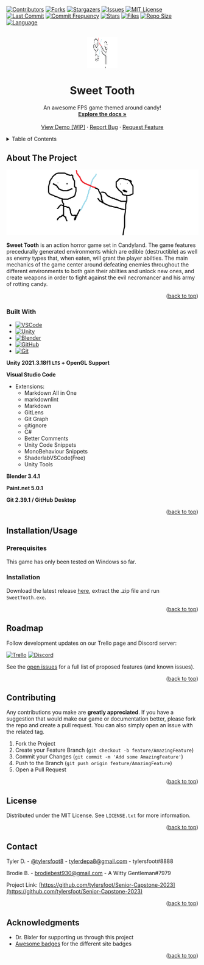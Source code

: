 <!-- PROJECT SHIELDS -->
[![Contributors][contributors-shield]][contributors-url]
[![Forks][forks-shield]][forks-url]
[![Stargazers][stars-shield]][stars-url]
[![Issues][issues-shield]][issues-url]
[![MIT License][license-shield]][license-url]
[![Last Commit][lastcommit-shield]][issues-url]
[![Commit Frequency][commitfrequency-shield]][issues-url]
[![Stars][stars-shield]][issues-url]
[![Files][files-shield]][issues-url]
[![Repo Size][size-shield]][issues-url]
[![Language][language-shield]][issues-url]



<!-- PROJECT LOGO -->
<br />
<div align="center">
  <a href="https://github.com/tylersfoot/Senior-Capstone-2023">
    <img src="assets/image.png" alt="Logo" width="80" height="80">
  </a>

  <h1 align="center">Sweet Tooth</h3>

  <p align="center">
    An awesome FPS game themed around candy!
    <br />
    <a href="https://github.com/tylersfoot/Senior-Capstone-2023/wiki"><strong>Explore the docs »</strong></a>
    <br />
    <br />
    <a href="https://tylersfoot.live/squirrel-harvester">View Demo [WIP]</a>
    ·
    <a href="https://github.com/tylersfoot/Senior-Capstone-2023/issues">Report Bug</a>
    ·
    <a href="https://github.com/tylersfoot/Senior-Capstone-2023/issues">Request Feature</a>
  </p>
</div>

<!-- TABLE OF CONTENTS -->
<details>
  <summary>Table of Contents</summary>
  <ol>
    <li>
      <a href="#about-the-project">About The Project</a>
      <ul>
        <li><a href="#built-with">Built With</a></li>
      </ul>
    </li>
    <li><a href="#installation/usage">Installation/Usage</a></li>
    <li><a href="#roadmap">Roadmap</a></li>
    <li><a href="#contributing">Contributing</a></li>
    <li><a href="#license">License</a></li>
    <li><a href="#contact">Contact</a></li>
    <li><a href="#acknowledgments">Acknowledgments</a></li>
  </ol>
</details>

<!-- ABOUT THE PROJECT -->
## About The Project

[![Product Name Screen Shot][product-screenshot]](https://example.com)

**Sweet Tooth** is an action horror game set in Candyland. The game features precedurally generated environments which are edible (destructible) as well as enemy types that, when eaten, will grant the player abilties. The main mechanics of the game center around defeating enemies throughout the different environments to both gain their abilties and unlock new ones, and create weapons in order to fight against the evil necromancer and his army of rotting candy.

<p align="right">(<a href="#readme-top">back to top</a>)</p>

### Built With

* [![VSCode][VSCode.com]][VSCode-url]
* [![Unity][Unity.com]][Unity-url]
* [![Blender][Blender.com]][Blender-url]
* [![GitHub][GitHub.com]][GitHub-url]
* [![Git][Git.com]][Git-url]

**Unity 2021.3.18f1 `LTS` + OpenGL Support**

**Visual Studio Code**

* Extensions:
  * Markdown All in One
  * markdownlint
  * Markdown
  * GitLens
  * Git Graph
  * gitignore
  * C#
  * Better Comments
  * Unity Code Snippets
  * MonoBehaviour Snippets
  * ShaderlabVSCode(Free)
  * Unity Tools

**Blender 3.4.1**

**Paint.net 5.0.1**

**Git 2.39.1 / GitHub Desktop**

<p align="right">(<a href="#readme-top">back to top</a>)</p>

<!-- GETTING STARTED -->
## Installation/Usage

### Prerequisites

This game has only been tested on Windows so far.

### Installation

Download the latest release [here](https://github.com/tylersfoot/Senior-Capstone-2023/releases), extract the .zip file and run `SweetTooth.exe`.

<p align="right">(<a href="#readme-top">back to top</a>)</p>

<!-- ROADMAP -->
## Roadmap

Follow development updates on our Trello page and Discord server:

[![Trello][Trello.com]][Trello-url]
[![Discord][Discord.com]][Discord-url]

See the [open issues](https://github.com/tylersfoot/Senior-Capstone-2023/issues) for a full list of proposed features (and known issues).

<p align="right">(<a href="#readme-top">back to top</a>)</p>

<!-- CONTRIBUTING -->
## Contributing

Any contributions you make are **greatly appreciated**. If you have a suggestion that would make our game or documentation better, please fork the repo and create a pull request. You can also simply open an issue with the related tag.

1. Fork the Project
2. Create your Feature Branch (`git checkout -b feature/AmazingFeature`)
3. Commit your Changes (`git commit -m 'Add some AmazingFeature'`)
4. Push to the Branch (`git push origin feature/AmazingFeature`)
5. Open a Pull Request

<p align="right">(<a href="#readme-top">back to top</a>)</p>

<!-- LICENSE -->
## License

Distributed under the MIT License. See `LICENSE.txt` for more information.

<p align="right">(<a href="#readme-top">back to top</a>)</p>

<!-- CONTACT -->
## Contact

Tyler D. - [@tylersfoot8](https://twitter.com/tylersfoot8) - tylerdepa8@gmail.com - tylersfoot#8888

Brodie B. - brodiebest930@gmail.com - A Witty Gentleman#7979

Project Link: [https://github.com/tylersfoot/Senior-Capstone-2023](https://github.com/tylersfoot/Senior-Capstone-2023)

<p align="right">(<a href="#readme-top">back to top</a>)</p>

<!-- ACKNOWLEDGMENTS -->
## Acknowledgments

* Dr. Bixler for supporting us through this project
* [Awesome badges](https://dev.to/envoy_/150-badges-for-github-pnk#ide) for the different site badges

<p align="right">(<a href="#readme-top">back to top</a>)</p>

<!-- MARKDOWN LINKS & IMAGES -->
<!-- https://www.markdownguide.org/basic-syntax/#reference-style-links -->
[contributors-shield]: https://img.shields.io/github/contributors/tylersfoot/Senior-Capstone-2023.svg?style=for-the-badge
[contributors-url]: https://github.com/tylersfoot/Senior-Capstone-2023/graphs/contributors
[forks-shield]: https://img.shields.io/github/forks/tylersfoot/Senior-Capstone-2023.svg?style=for-the-badge
[forks-url]: https://github.com/tylersfoot/Senior-Capstone-2023/network/members
[stars-shield]: https://img.shields.io/github/stars/tylersfoot/Senior-Capstone-2023.svg?style=for-the-badge
[stars-url]: https://github.com/tylersfoot/Senior-Capstone-2023/stargazers
[issues-shield]: https://img.shields.io/github/issues/tylersfoot/Senior-Capstone-2023.svg?style=for-the-badge
[issues-url]: https://github.com/tylersfoot/Senior-Capstone-2023/issues
[license-shield]: https://img.shields.io/github/license/tylersfoot/Senior-Capstone-2023.svg?style=for-the-badge
[license-url]: https://github.com/tylersfoot/Senior-Capstone-2023/blob/master/LICENSE.txt

[lastcommit-shield]: https://img.shields.io/github/last-commit/tylersfoot/Senior-Capstone-2023?style=for-the-badge&logo=appveyor
[commitfrequency-shield]: https://img.shields.io/github/commit-activity/y/tylersfoot/Senior-Capstone-2023?style=for-the-badge&logo=appveyor
[stars-shield]: https://img.shields.io/github/stars/tylersfoot/Senior-Capstone-2023?style=for-the-badge&logo=appveyor
[files-shield]: https://img.shields.io/github/directory-file-count/tylersfoot/Senior-Capstone-2023?style=for-the-badge&logo=appveyor
[size-shield]: https://img.shields.io/github/repo-size/tylersfoot/Senior-Capstone-2023?style=for-the-badge&logo=appveyor
[language-shield]: https://img.shields.io/github/languages/top/tylersfoot/Senior-Capstone-2023?style=for-the-badge&logo=appveyor

[product-screenshot]: assets/image.png

[VSCode.com]: https://img.shields.io/badge/Visual_Studio_Code-0078D4?style=for-the-badge&logo=visual%20studio%20code&logoColor=white
[VSCode-url]: https://code.visualstudio.com
[Unity.com]: https://img.shields.io/badge/Unity-100000?style=for-the-badge&logo=unity&logoColor=white
[Unity-url]: https://unity.com
[Blender.com]: https://img.shields.io/badge/blender-%23F5792A.svg?style=for-the-badge&logo=blender&logoColor=white
[Blender-url]: https://blender.com
[GitHub.com]: https://img.shields.io/badge/GitHub-100000?style=for-the-badge&logo=github&logoColor=white
[GitHub-url]: https://github.com
[Git.com]: https://img.shields.io/badge/GIT-E44C30?style=for-the-badge&logo=git&logoColor=white
[Git-url]: https://git-scm.com
[Trello.com]: https://img.shields.io/badge/Trello-0052CC?style=for-the-badge&logo=trello&logoColor=white
[Trello-url]: https://trello.com/b/6mFhzQon/2023-senior-capstone
[Discord.com]: https://img.shields.io/badge/Discord-7289DA?style=for-the-badge&logo=discord&logoColor=white
[Discord-url]: https://discord.gg/skdSReskvV